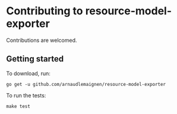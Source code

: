 # Contributing to resource-model-exporter

Contributions are welcomed.

## Getting started

To download, run:

    go get -u github.com/arnaudlemaignen/resource-model-exporter

To run the tests:

    make test
